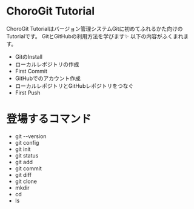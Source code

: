# ChoroGit Tutorial
ChoroGit Tutorialはバージョン管理システムGitに初めてふれるかた向けのTutorialです。
GitとGitHubの利用方法を学びます✨
以下の内容がふくまれます。
- GitのInstall
- ローカルレポジトリの作成
- First Commit
- GitHubでのアカウント作成
- ローカルレポジトリとGitHubレポジトリをつなぐ
- First Push

# 

# 登場するコマンド
- git --version
- git config
- git init
- git status
- git add
- git commit
- git diff
- git clone
- mkdir
- cd
- ls


